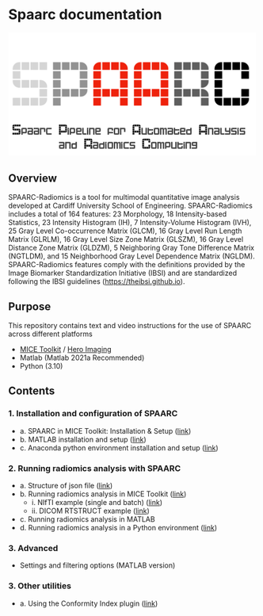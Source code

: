 # Spaarc documentation


<img src="attachments/spaarclogo.png" width="500">


## Overview

SPAARC-Radiomics is a tool for multimodal quantitative image analysis developed at Cardiff University School of 
Engineering. SPAARC-Radiomics includes a total of 164 features: 23 Morphology, 
18 Intensity-based Statistics, 23 Intensity Histogram (IH), 7 Intensity-Volume Histogram (IVH),
25 Gray Level Co-occurrence Matrix (GLCM), 16 Gray Level Run Length Matrix (GLRLM), 
16 Gray Level Size Zone Matrix (GLSZM), 16 Gray Level Distance Zone Matrix (GLDZM), 
5 Neighboring Gray Tone Difference Matrix (NGTLDM), and 15 Neighborhood Gray Level 
Dependence Matrix (NGLDM). SPAARC-Radiomics features comply with the definitions provided 
by the Image Biomarker Standardization Initiative (IBSI) and are standardized following the 
IBSI guidelines (https://theibsi.github.io).


## Purpose
This repository contains text and video instructions for the use of SPAARC across different platforms 

- [MICE Toolkit](https://micetoolkit.com) / [Hero Imaging](http://heroimaging.com/spaarc) 
- Matlab (Matlab 2021a Recommended)
- Python (3.10)

## Contents 

### 1. Installation and configuration of SPAARC
 
- a. SPAARC in MICE Toolkit: Installation & Setup ([link](1_a_SPAARC_MICE_installation_and_setup.md))
- b. MATLAB installation and setup  ([link](1_b_SPAARC_MATLAB_installation_and_setup.md))
- c. Anaconda python environment installation and setup ([link](1_c_SPAARC_run_python_from_command_line.md))

### 2. Running radiomics analysis with SPAARC

- a. Structure of json file ([link](2_a_SPAARC_json_config.md))
- b. Running radiomics analysis in MICE Toolkit  ([link](2_b_SPAARC_MICE_Demo.md))
  - i. NIfTI example (single and batch) ([link](2_b_SPAARC_MICE_Demo.md))
  - ii. DICOM RTSTRUCT example ([link](2_b_SPAARC_MICE_Demo.md))
- c. Running radiomics analysis in MATLAB
- d. Running radiomics analysis in a Python environment ([link](1_c_SPAARC_run_python_from_command_line.md))


### 3. Advanced 

- Settings and filtering options (MATLAB version)


### 3. Other utilities

- a. Using the Conformity Index plugin ([link](conformity_index_plugin.md))



<br><br><br><br><br><br><br><br><br><br><br><br><br><br><br><br><br><br><br><br><br><br><br><br><br><br>



